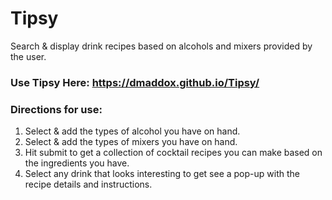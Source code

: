 # Tipsy
Search & display drink recipes based on alcohols and mixers provided by the user.


### Use Tipsy Here: https://dmaddox.github.io/Tipsy/

### Directions for use:
1. Select & add the types of alcohol you have on hand.
2. Select & add the types of mixers you have on hand.
3. Hit submit to get a collection of cocktail recipes you can make based on the ingredients you have.
4. Select any drink that looks interesting to get see a pop-up with the recipe details and instructions.



